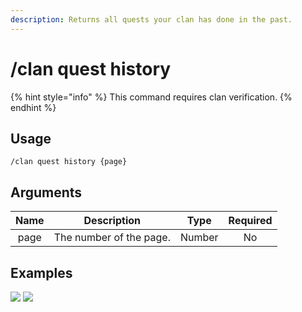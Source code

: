 ```yaml
---
description: Returns all quests your clan has done in the past.
---
```


# /clan quest history

{% hint style="info" %}
This command requires clan verification.
{% endhint %}

## Usage

```
/clan quest history {page}
```

## Arguments

| Name | Description             | Type   | Required |
| :--: | :---------------------: | :----: | :------: |
| page | The number of the page. | Number | No       |

## Examples

![](https://github.com/xNickyDev/Forkman/assets/111157596/45999ce7-b9c3-404a-96d3-d0e9f7712d62)
![](https://github.com/xNickyDev/Forkman/assets/111157596/badf1163-583c-44ce-86e7-cf83b52e1596)